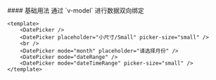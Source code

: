 <cn>
#### 基础用法
通过 `v-model` 进行数据双向绑定
</cn>

```vue
<template>
    <DatePicker />
    <DatePicker placeholder="小尺寸/Small" picker-size="small" />
    <br />
    <DatePicker mode="month" placeholder="请选择月份" />
    <DatePicker mode="dateRange" />
    <DatePicker mode="dateTimeRange" picker-size="small" />
</template>
```